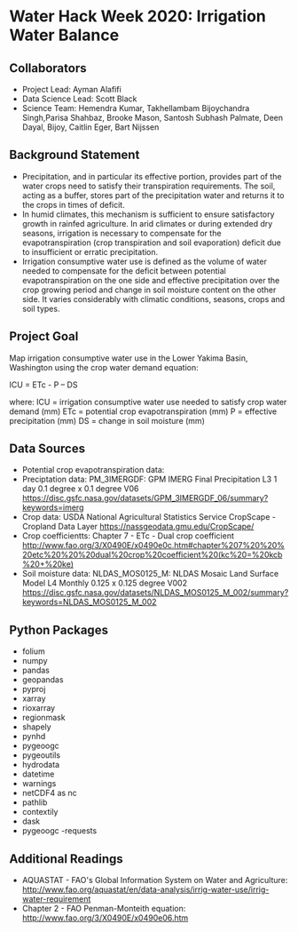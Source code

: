 # Water Hack Week 2020: Irrigation Water Balance

## Collaborators 
- Project Lead: Ayman Alafifi
- Data Science Lead: Scott Black
- Science Team: Hemendra Kumar, Takhellambam Bijoychandra Singh,Parisa Shahbaz, Brooke Mason, Santosh Subhash Palmate, Deen Dayal, Bijoy, Caitlin Eger, Bart Nijssen 

## Background Statement
- Precipitation, and in particular its effective portion, provides part of the water crops need to satisfy their transpiration requirements. The soil, acting as a buffer, stores part of the precipitation water and returns it to the crops in times of deficit. 
- In humid climates, this mechanism is sufficient to ensure satisfactory growth in rainfed agriculture. In arid climates or during extended dry seasons, irrigation is necessary to compensate for the evapotranspiration (crop transpiration and soil evaporation) deficit due to insufficient or erratic precipitation.
- Irrigation consumptive water use is defined as the volume of water needed to compensate for the deficit between potential evapotranspiration on the one side and effective precipitation over the crop growing period and change in soil moisture content on the other side. It varies considerably with climatic conditions, seasons, crops and soil types.

## Project Goal
Map irrigation consumptive water use in the Lower Yakima Basin, Washington using the crop water demand equation:

ICU = ETc - P – DS

where:
ICU = irrigation consumptive water use needed to satisfy crop water demand (mm)
ETc = potential crop evapotranspiration (mm)
P = effective precipitation (mm)
DS = change in soil moisture (mm)

## Data Sources
- Potential crop evapotranspiration data:
- Preciptation data: PM_3IMERGDF: GPM IMERG Final Precipitation L3 1 day 0.1 degree x 0.1 degree V06
https://disc.gsfc.nasa.gov/datasets/GPM_3IMERGDF_06/summary?keywords=imerg
- Crop data: USDA National Agricultural Statistics Service CropScape - Cropland Data Layer
https://nassgeodata.gmu.edu/CropScape/
- Crop coefficientts: Chapter 7 - ETc - Dual crop coefficient
http://www.fao.org/3/X0490E/x0490e0c.htm#chapter%207%20%20%20etc%20%20%20dual%20crop%20coefficient%20(kc%20=%20kcb%20+%20ke)
- Soil moisture data: NLDAS_MOS0125_M: NLDAS Mosaic Land Surface Model L4 Monthly 0.125 x 0.125 degree V002 https://disc.gsfc.nasa.gov/datasets/NLDAS_MOS0125_M_002/summary?keywords=NLDAS_MOS0125_M_002

## Python Packages
- folium
- numpy
- pandas
- geopandas
- pyproj
- xarray
- rioxarray
- regionmask
- shapely 
- pynhd
- pygeoogc
- pygeoutils
- hydrodata 
- datetime
- warnings
- netCDF4 as nc
- pathlib
- contextily
- dask
- pygeoogc
-requests

## Additional Readings
- AQUASTAT - FAO's Global Information System on Water and Agriculture: http://www.fao.org/aquastat/en/data-analysis/irrig-water-use/irrig-water-requirement
- Chapter 2 - FAO Penman-Monteith equation: http://www.fao.org/3/X0490E/x0490e06.htm
